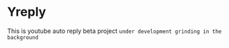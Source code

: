 # Yreply
This is youtube auto reply beta project
```under development grinding in the background```
